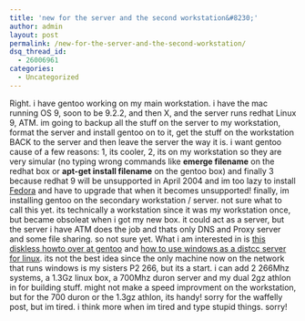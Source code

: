```yaml
---
title: 'new for the server and the second workstation&#8230;'
author: admin
layout: post
permalink: /new-for-the-server-and-the-second-workstation/
dsq_thread_id:
  - 26006961
categories:
  - Uncategorized
---
```

Right. i have gentoo working on my main workstation. i have the mac running OS 9, soon to be 9.2.2, and then X, and the server runs redhat Linux 9, ATM. im going to backup all the stuff on the server to my workstation, format the server and install gentoo on to it, get the stuff on the workstation BACK to the server and then leave the server the way it is. i want gentoo cause of a few reasons: 1, its cooler, 2, its on my workstation so they are very simular (no typing wrong commands like **emerge filename** on the redhat box or **apt-get install filename** on the gentoo box) and finally 3 because redhat 9 will be unsupported in April 2004 and im too lazy to install [Fedora][1] and have to upgrade that when it becomes unsupported! finally, im installing gentoo on the secondary workstation / server. not sure what to call this yet. its technically a workstation since it was my workstation once, but became obsoleat when i got my new box. it could act as a server, but the server i have ATM does the job and thats only DNS and Proxy server and some file sharing. so not sure yet. What i am interested in is [this diskless howto over at gentoo][2] and [how to use windows as a distcc server for linux][3]. its not the best idea since the only machine now on the network that runs windows is my sisters P2 266, but its a start. i can add 2 266Mhz systems, a 1.3Gz linux box, a 700Mhz duron server and my dual 2gz athlon in for building stuff. might not make a speed improvment on the workstation, but for the 700 duron or the 1.3gz athlon, its handy! sorry for the waffelly post, but im tired. i think more when im tired and type stupid things. sorry!

 [1]: http://fedora.redhat.com
 [2]: http://www.gentoo.org/doc/en/diskless-howto.xml
 [3]: http://forums.gentoo.org/viewtopic.php?t=66930&highlight=distcc+windows